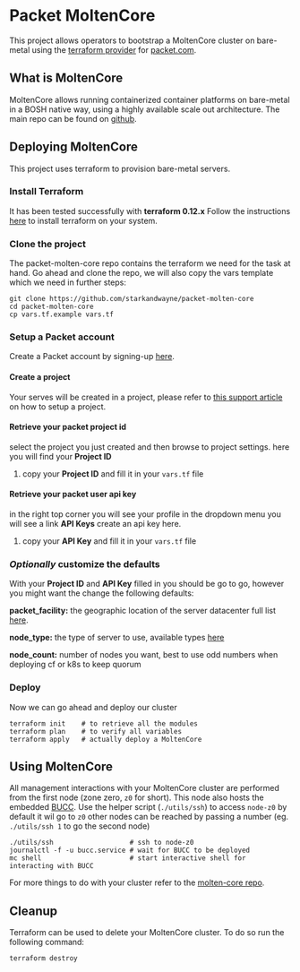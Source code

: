 # Packet MoltenCore

This project allows operators to bootstrap a MoltenCore cluster on bare-metal
using the [terraform provider](https://www.terraform.io/docs/providers/packet/index.html) for [packet.com](https://www.packet.com/).

## What is MoltenCore
MoltenCore allows running containerized container platforms on bare-metal in a
BOSH native way, using a highly available scale out architecture.
The main repo can be found on [github](https://github.com/starkandwayne/molten-core).

## Deploying MoltenCore
This project uses terraform to provision bare-metal servers.

### Install Terraform
It has been tested successfully with **terraform 0.12.x**
Follow the instructions [here](https://learn.hashicorp.com/terraform/getting-started/install.html)
to install terraform on your system.

### Clone the project
The packet-molten-core repo contains the terraform we need for the task at hand.
Go ahead and clone the repo, we will also copy the vars template which we need
in further steps:

```
git clone https://github.com/starkandwayne/packet-molten-core
cd packet-molten-core
cp vars.tf.example vars.tf
```

### Setup a Packet account
Create a Packet account by signing-up [here](https://app.packet.net/signup).

#### Create a project
Your serves will be created in a project, please refer to [this support article](https://support.packet.com/kb/articles/portal)
on how to setup a project.

#### Retrieve your packet project id
select the project you just created and then browse to project settings.
here you will find your **Project ID**

1. copy your **Project ID** and fill it in your `vars.tf` file

#### Retrieve your packet user api key
in the right top corner you will see your profile
in the dropdown menu you will see a link **API Keys**
create an api key here.

1. copy your **API Key** and fill it in your `vars.tf` file

### *Optionally* customize the defaults
With your **Project ID** and **API Key** filled in you should be go to go,
however you might want the change the following defaults:

**packet_facility:** the geographic location of the server datacenter full list [here](https://support.packet.com/kb/articles/data-centers).

**node_type:** the type of server to use, available types [here](https://www.packet.com/cloud/servers/)

**node_count:** number of nodes you want, best to use odd numbers when deploying cf or k8s to keep quorum

### Deploy
Now we can go ahead and deploy our cluster
```
terraform init    # to retrieve all the modules
terraform plan    # to verify all variables
terraform apply   # actually deploy a MoltenCore
```

## Using MoltenCore
All management interactions with your MoltenCore cluster are performed from the
first node (zone zero, `z0` for short). This node also hosts the embedded [BUCC](https://github.com/starkandwayne/bucc).
Use the helper script (`./utils/ssh`) to access `node-z0` by default it wil go to `z0`
other nodes can be reached by passing a number (eg. `./utils/ssh 1` to go the second node)

```
./utils/ssh                   # ssh to node-z0
journalctl -f -u bucc.service # wait for BUCC to be deployed
mc shell                      # start interactive shell for interacting with BUCC
```

For more things to do with your cluster refer to the [molten-core repo](https://github.com/starkandwayne/molten-core).

## Cleanup
Terraform can be used to delete your MoltenCore cluster.
To do so run the following command:
```
terraform destroy

```
